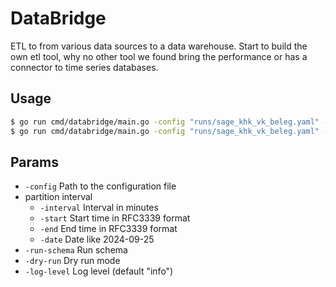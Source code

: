 # DataBridge

ETL to from various data sources to a data warehouse. Start to build the own etl tool, why no other tool we found bring the performance or has a connector to time series databases.

## Usage

```sh
$ go run cmd/databridge/main.go -config "runs/sage_khk_vk_beleg.yaml" -start "2024-09-25T00:00:00Z" -end "2024-09-25T23:59:59Z"
$ go run cmd/databridge/main.go -config "runs/sage_khk_vk_beleg.yaml" -interval 30m
```

## Params

- `-config` Path to the configuration file
- partition interval
    - `-interval` Interval in minutes
    - `-start` Start time in RFC3339 format
    - `-end` End time in RFC3339 format
    - `-date` Date like 2024-09-25
- `-run-schema` Run schema
- `-dry-run` Dry run mode
- `-log-level` Log level (default "info")